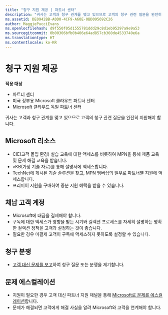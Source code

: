 ```yaml
---
title: "청구 지원 제공 | 파트너 센터"
description: "귀사는 고객과 청구 관계를 맺고 있으므로 고객의 청구 관련 질문을 완전히 지원해야 합니다."
ms.assetid: DE0942BB-A0D0-4CF9-A60E-0BD095692C26
author: MaggiePucciEvans
ms.openlocfilehash: d9f550f05d1555781ddd29c8d1eb95297a9e9a53
ms.sourcegitcommit: 0b00306bfb0b406e64ad857cb360de4533740e6a
ms.translationtype: HT
ms.contentlocale: ko-KR
---
```

# <a name="provide-billing-support"></a>청구 지원 제공

**적용 대상**

-  파트너 센터
-  미국 정부용 Microsoft 클라우드 파트너 센터
-  Microsoft 클라우드 독일 파트너 센터

귀사는 고객과 청구 관계를 맺고 있으므로 고객의 청구 관련 질문을 완전히 지원해야 합니다.

## <a href="" id="microsoftresources"></a>Microsoft 리소스


-   CIE(고객 몰입 환경) 실습 교육에 대한 액세스를 비롯하여 MPN을 통해 제품 교육 및 문제 해결 교육을 받습니다.
-   vKB(가상 기술 자료)를 통해 설명서에 액세스합니다.
-   TechNet에 게시된 기술 솔루션을 찾고, MPN 멤버십의 일부로 파트너별 지원에 액세스합니다.
-   프리미어 지원을 구매하여 증분 지원 혜택을 받을 수 있습니다.

## <a href="" id="delinquentcustomeraccounts"></a>체납 고객 계정


-   Microsoft에 대금을 결제해야 합니다.
-   구독에 대한 액세스가 영향을 받는 시기와 컬렉션 프로세스를 자세히 설명하는 명확한 컬렉션 정책을 고객과 설정하는 것이 좋습니다.
-   필요한 경우 미결제 고객이 구독에 액세스하지 못하도록 설정할 수 있습니다.

## <a href="" id="billingdisputes"></a>청구 분쟁


-   [고객 대신 문제를 보고](report-problems-on-behalf-of-a-customer.md)하여 청구 질문 또는 분쟁을 제기합니다.

## <a href="" id="escalatingissues"></a>문제 에스컬레이션


-   지원이 필요한 경우 고객 대신 파트너 지원 채널을 통해 [Microsoft로 문제를 에스컬레이션](escalate-problems-to-microsoft.md)합니다.
-   문제가 해결되면 고객에게 해결 사실을 알려 Microsoft와 고객을 연계해야 합니다.

 

 



